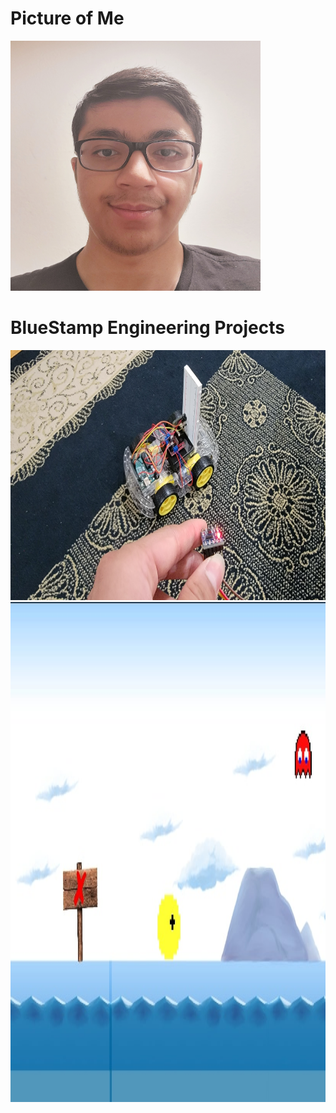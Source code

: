 # Picture of Me
<img src="Photo of Me.jpg" alt="Photo of me" style="width: 400px; height: 400px;"/>

# BlueStamp Engineering Projects
<img src="Gesture Controlled Robot Image.jpg" alt="Photo of Gesture Controlled Robot" style="width: 700px; height: 400px;"/>
<img src="Unity Game Image.jpg" alt="Photo of Unity Game" style="width: 700px; height: 800px;"/>

